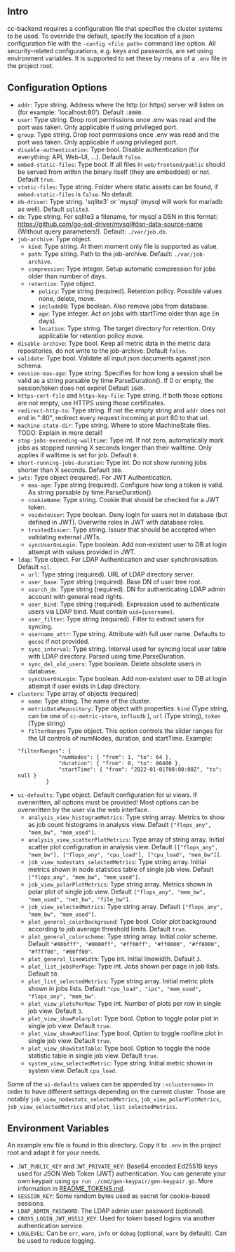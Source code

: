 ## Intro

cc-backend requires a configuration file that specifies the cluster systems to be used.
To override the default, specify the location of a json configuration file with the `-config <file path>` command line option.
All security-related configurations, e.g. keys and passwords, are set using
environment variables.
It is supported to set these by means of a `.env` file in the project root.

## Configuration Options

* `addr`: Type string.  Address where the http (or https) server will listen on (for example: 'localhost:80'). Default `:8080`.
* `user`: Type string. Drop root permissions once .env was read and the port was taken. Only applicable if using privileged port.
* `group`: Type string.  Drop root permissions once .env was read and the port was taken. Only applicable if using privileged port.
* `disable-authentication`: Type bool.  Disable authentication (for everything: API, Web-UI, ...). Default `false`.
* `embed-static-files`: Type bool. If all files in `web/frontend/public` should be served from within the binary itself (they are embedded) or not. Default `true`.
* `static-files`: Type string. Folder where static assets can be found, if `embed-static-files` is `false`. No default.
* `db-driver`: Type string. 'sqlite3' or 'mysql' (mysql will work for mariadb as well). Default `sqlite3`.
* `db`: Type string. For sqlite3 a filename, for mysql a DSN in this format: https://github.com/go-sql-driver/mysql#dsn-data-source-name (Without query parameters!). Default: `./var/job.db`.
* `job-archive`: Type object.
    - `kind`: Type string. At them moment only file is supported as value.
    - `path`: Type string. Path to the job-archive. Default: `./var/job-archive`.
    - `compression`: Type integer. Setup automatic compression for jobs older than number of days.
    - `retention`: Type object.
        - `policy`: Type string (required). Retention policy. Possible values none, delete,
          move.
        - `includeDB`: Type boolean. Also remove jobs from database.
        - `age`: Type integer. Act on jobs with startTime older than age (in days).
        - `location`: Type string. The target directory for retention. Only applicable for retention policy move.
* `disable-archive`: Type bool. Keep all metric data in the metric data repositories, do not write to the job-archive. Default `false`.
* `validate`: Type bool. Validate all input json documents against json schema.
* `session-max-age`: Type string. Specifies for how long a session shall be valid  as a string parsable by time.ParseDuration(). If 0 or empty, the session/token does not expire! Default `168h`.
* `https-cert-file` and `https-key-file`: Type string. If both those options are not empty, use HTTPS using those certificates.
* `redirect-http-to`: Type string. If not the empty string and `addr` does not end in ":80", redirect every request incoming at port 80 to that url.
* `machine-state-dir`: Type string. Where to store MachineState files. TODO: Explain in more detail!
* `stop-jobs-exceeding-walltime`: Type int. If not zero, automatically mark jobs as stopped running X seconds longer than their walltime. Only applies if walltime is set for job. Default `0`.
* `short-running-jobs-duration`: Type int. Do not show running jobs shorter than X seconds. Default `300`.
* `jwts`: Type object (required). For JWT Authentication.
   - `max-age`: Type string (required). Configure how long a token is valid. As string parsable by time.ParseDuration().
   - `cookieName`: Type string. Cookie that should be checked for a JWT token.
   - `vaidateUser`: Type boolean. Deny login for users not in database (but defined in JWT). Overwrite roles in JWT with database roles.
   - `trustedIssuer`: Type string. Issuer that should be accepted when validating external JWTs. 
   - `syncUserOnLogin`: Type boolean. Add non-existent user to DB at login attempt with values provided in JWT.
* `ldap`: Type object. For LDAP Authentication and user synchronisation. Default `nil`.
   - `url`: Type string (required). URL of LDAP directory server.
   - `user_base`: Type string (required). Base DN of user tree root.
   - `search_dn`: Type string (required). DN for authenticating LDAP admin account with general read rights.
   - `user_bind`: Type string (required). Expression used to authenticate users via LDAP bind. Must contain `uid={username}`.
   - `user_filter`: Type string (required). Filter to extract users for syncing.
   - `username_attr`: Type string. Attribute with full user name. Defaults to `gecos` if not provided.
   - `sync_interval`: Type string. Interval used for syncing local user table with LDAP directory. Parsed using time.ParseDuration.
   - `sync_del_old_users`: Type boolean. Delete obsolete users in database.
   - `syncUserOnLogin`: Type boolean. Add non-existent user to DB at login attempt if user exists in Ldap directory.
* `clusters`: Type array of objects (required)
   - `name`: Type string. The name of the cluster.
   - `metricDataRepository`: Type object with properties: `kind` (Type string, can be one of `cc-metric-store`, `influxdb` ), `url` (Type string), `token` (Type string)
   - `filterRanges` Type object. This option controls the slider ranges for the UI controls of numNodes, duration, and startTime.  Example:
   ```
   "filterRanges": {
                "numNodes": { "from": 1, "to": 64 },
                "duration": { "from": 0, "to": 86400 },
                "startTime": { "from": "2022-01-01T00:00:00Z", "to": null }
            }
   ```
* `ui-defaults`: Type object. Default configuration for ui views. If overwritten, all options  must be provided! Most options can be overwritten by the user via the web interface.
   - `analysis_view_histogramMetrics`: Type string array. Metrics to show as job count histograms in analysis view. Default `["flops_any", "mem_bw", "mem_used"]`.
   - `analysis_view_scatterPlotMetrics`: Type array of string array. Initial
   scatter plot configuration in analysis view. Default `[["flops_any", "mem_bw"], ["flops_any", "cpu_load"], ["cpu_load", "mem_bw"]]`.
   - `job_view_nodestats_selectedMetrics`: Type string array. Initial metrics shown in node statistics table of single job view. Default `["flops_any", "mem_bw", "mem_used"]`.
   - `job_view_polarPlotMetrics`: Type string array. Metrics shown in polar plot of single job view. Default `["flops_any", "mem_bw", "mem_used", "net_bw", "file_bw"]`.
   - `job_view_selectedMetrics`: Type string array.  Default `["flops_any", "mem_bw", "mem_used"]`.
   - `plot_general_colorBackground`: Type bool. Color plot background according to job average threshold limits. Default `true`.
   - `plot_general_colorscheme`: Type string array. Initial color scheme. Default `"#00bfff", "#0000ff", "#ff00ff", "#ff0000", "#ff8000", "#ffff00", "#80ff00"`.
   - `plot_general_lineWidth`: Type int. Initial linewidth. Default `3`.
   - `plot_list_jobsPerPage`: Type int. Jobs shown per page in job lists. Default `50`.
   - `plot_list_selectedMetrics`: Type string array. Initial metric plots shown in jobs lists. Default `"cpu_load", "ipc", "mem_used", "flops_any", "mem_bw"`.
   - `plot_view_plotsPerRow`: Type int. Number of plots per row in single job view. Default `3`.
   - `plot_view_showPolarplot`: Type bool. Option to toggle polar plot in single job view. Default `true`.
   - `plot_view_showRoofline`: Type bool. Option to toggle roofline plot in single job view. Default `true`.
   - `plot_view_showStatTable`: Type bool. Option to toggle the node statistic table in single job view. Default `true`.
   - `system_view_selectedMetric`: Type string. Initial metric shown in system view. Default `cpu_load`.

Some of the `ui-defaults` values can be appended by `:<clustername>` in order to have different settings depending on the current cluster. Those are notably `job_view_nodestats_selectedMetrics`, `job_view_polarPlotMetrics`, `job_view_selectedMetrics` and `plot_list_selectedMetrics`.

## Environment Variables

An example env file is found in this directory. Copy it to `.env` in the project root and adapt it for your needs.

* `JWT_PUBLIC_KEY` and `JWT_PRIVATE_KEY`: Base64 encoded Ed25519 keys used for JSON Web Token (JWT) authentication. You can generate your own keypair using `go run ./cmd/gen-keypair/gen-keypair.go`. More information in [README_TOKENS.md](./README_TOKENS.md).
* `SESSION_KEY`: Some random bytes used as secret for cookie-based sessions.
* `LDAP_ADMIN_PASSWORD`: The LDAP admin user password (optional).
* `CROSS_LOGIN_JWT_HS512_KEY`: Used for token based logins via another authentication service.
* `LOGLEVEL`: Can be `err`, `warn`, `info` or `debug` (optional, `warn` by default). Can be used to reduce logging.
